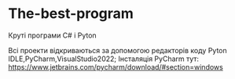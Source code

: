 # The-best-program
Круті програми C# і Pyton

Всі проекти відкриваються за допомогою редакторів коду Pyton IDLE,PyCharm,VisualStudio2022;
Інсталяція PyCharm  тут:
https://www.jetbrains.com/pycharm/download/#section=windows
